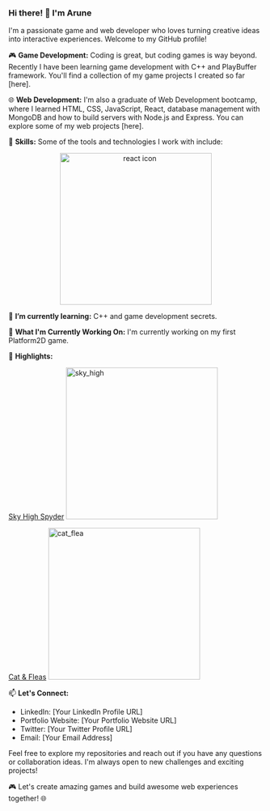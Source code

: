 ### Hi there! 👋 I'm Arune

I'm a passionate game and web developer who loves turning creative ideas into interactive experiences. Welcome to my GitHub profile! 

🎮 **Game Development:** Coding is great, but coding games is way beyond. Recently I have been learning game development with C++ and PlayBuffer framework. You'll find a collection of my game projects I  created so far [here].

🌐 **Web Development:** I'm also a graduate of Web Development bootcamp, where I learned HTML, CSS, JavaScript, React, database management with MongoDB and how to build servers with Node.js and Express. You can explore some of my web projects [here].

🔧 **Skills:** Some of the tools and technologies I work with include:

<p align="center">
  <img src="/.data/icons/react2.svg" alt="react icon" width="300">
</p>
<!-- ![](/.github/images/spyder_in_space.gif) -->

🌱 **I’m currently learning:** C++ and game development secrets.

🚀 **What I'm Currently Working On:** I'm currently working on my first Platform2D game.

🌟 **Highlights:**

[Sky High Spyder](https://github.com/mspaprika/Sky-High-Spyder)
<img src="/.data/images/spy_image.png" alt="sky_high" width="300">

[Cat & Fleas](https://github.com/mspaprika/Platform-2D-Game-)
<img src="/.data/images/kitty_image.png" alt="cat_flea" width="300">

📫 **Let's Connect:**
- LinkedIn: [Your LinkedIn Profile URL]
- Portfolio Website: [Your Portfolio Website URL]
- Twitter: [Your Twitter Profile URL]
- Email: [Your Email Address]

Feel free to explore my repositories and reach out if you have any questions or collaboration ideas. I'm always open to new challenges and exciting projects!

🎮 Let's create amazing games and build awesome web experiences together! 🌐


<!--
**mspaprika/mspaprika** is a ✨ _special_ ✨ repository because its `README.md` (this file) appears on your GitHub profile.

Here are some ideas to get you started:

- 🔭 I’m currently working on ...
- 🌱 I’m currently learning ...
- 👯 I’m looking to collaborate on ...
- 🤔 I’m looking for help with ...
- 💬 Ask me about ...
- 📫 How to reach me: ...
- 😄 Pronouns: ...
- ⚡ Fun fact: ...
-->
